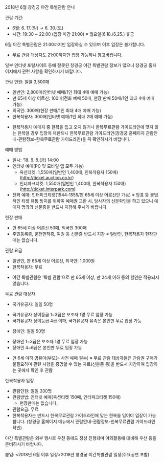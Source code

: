 2018년 6월 창경궁 야간 특별관람 안내

관람 기간:
- 6월: 6. 17.(일) → 6. 30.(토)
- 시간: 19:30 ~ 22:00 (입장 마감 21:00)
※ 월요일(6.18./6.25.) 휴궁

6월 야간 특별관람은 21:00까지만 입장하실 수 있으며 이후 입장은 불가합니다.
* 무료 관람 대상자도 21:00까지만 입장 가능하니 참고바랍니다.

일부 인터넷 포털사이트 등에 잘못된 창경궁 야간 특별관람 정보가 많으니 창경궁 홈페이지에서 관련 사항을 확인하시기 바랍니다.

관람 인원: 일일 3,500매
- 일반인: 2,800매(인터넷 예매/1인 최대 4매 예매 가능)
- 만 65세 이상 어르신: 100매(전화 예매 50매, 현장 판매 50매/1인 최대 4매 예매 가능)
- 외국인: 300매(현장 판매/1인 최대 4매 예매 가능)
- 한복착용자: 300매(인터넷 예매/1인 최대 2매 예매 가능)
* 한복착용자 예매자 중 한복을 입고 오지 않거나 한복무료관람 가이드라인에 맞지 않는 한복일 경우 입장이 제한되니 한복무료관람 가이드라인(창경궁 홈페이지 관람안내-관람정보-한복무료관람 가이드라인)을 꼭 확인하시기 바랍니다.

예매 방법
- 일시: ‘18. 6. 8.(금) 14:00
- 인터넷 예매(PC 및 모바일 앱 모두 가능)
  * 옥션티켓: 1,550매(일반인 1,400매, 한복착용자 150매) (http://ticket.auction.co.kr)
  * 인터파크티켓: 1,550매(일반인 1,400매, 한복착용자 150매) (http://ticket.interpark.com)
- 전화 예매: 인터파크티켓(1544-1555/만 65세 이상 어르신만 가능)
※ 암표 등 불법적인 티켓 유통 방지를 위하여 예매권 교환 시, 당사자의 신분확인을 하고 있으니 예매자 명의의 신분증을 반드시 지참해 주시기 바랍니다.

현장 판매
- 만 65세 이상 어른신 50매, 외국인 300매
- 주민등록증, 운전면허증, 여권 등 신분증 반드시 지참
※ 일반인, 한복착용자 현장판매는 없습니다.

관람 요금
- 일반인, 만 65세 이상 어르신, 외국인: 1,000원
- 한복착용자: 무료
* 야간 특별관람은 ‘특별 관람’으로 만 65세 이상, 만 24세 이하 등의 할인은 적용되지 않습니다.

무료 관람 대상자
- 국가유공자: 일일 50명
* 국가유공자 상이등급 1~3급은 보조자 1명 무료 입장 가능
* 국가유공자 상이등급 4급 이하, 국가유공자 유족은 본인만 무료 입장 가능
- 장애인: 일일 50명
* 장애인 1~3급은 보조자 1명 무료 입장 가능
* 장애인 4~6급은 본인만 무료 입장 가능
- 만 6세 이하 영유아(부모는 사전 예매 필수)
※ 무료 관람 대상자들은 관람권 구매가 불필요하며 관련 사항을 증명할 수 있는 자료(신분증 등)을 반드시 지참하여 입장하는 곳에서 확인 후 관람

한복착용자 입장
- 관람인원: 일일 300명
- 관람방법: 인터넷 예매(옥션티켓 150매, 인터파크티켓 150매)
  * 현장판매는 없습니다.
- 관람요금: 무료
- 한복착용자는 반드시 한복무료관람 가이드라인에 맞는 한복을 입어야 입장이 가능합니다. (창경궁 홈페이지 메뉴에서 관람안내-관람정보-한복무료관람 가이드라인 확인)

야간 특별관람은 외부 행사로 우천 등에도 정상 진행되며 야외활동에 대비해 우산 등을 준비하시기 바랍니다.

붙임: <2018년 6월 이후 일정>2018년 창경궁 야간특별관람 일정(주요공연 포함)